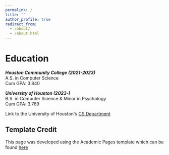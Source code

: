 ```yaml
---
permalink: /
title: ""
author_profile: true
redirect_from: 
  - /about/
  - /about.html
---
```

Education
======
_**Houston Community College (2021-2023)**_\
A.S. in Computer Science\
Cum GPA: 3.840

_**University of Houston (2023-)**_\
B.S. in Computer Science & Minor in Psychology\
Cum GPA: 3.769

Link to the University of Houston's [CS Department](cs.uh.edu)

Template Credit
------
This page was developed using the Academic Pages template which can be found [here](https://github.com/academicpages/academicpages.github.io)
